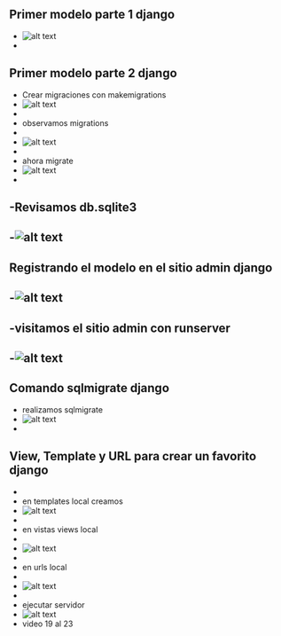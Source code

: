 ## Primer modelo parte 1 django 
- ![alt text](image-7.png)
-
## Primer modelo parte 2 django 
- Crear migraciones con makemigrations
- ![alt text](image-8.png)
- 
- observamos migrations 
-
- ![alt text](image-9.png)
-
- ahora  migrate
- ![alt text](image-10.png)
-
-Revisamos db.sqlite3
-
-![alt text](image-11.png)
-
## Registrando el modelo en el sitio admin django
-![alt text](image-12.png)
-
-visitamos el sitio admin con runserver
-
-![alt text](image-13.png)
-
## Comando sqlmigrate django
- realizamos sqlmigrate
- ![alt text](image-14.png)
- 
## View, Template y URL para crear un favorito django
-
- en templates local creamos
- ![alt text](image-15.png)
- 
- en vistas views local
-
- ![alt text](image-16.png)
-
- en urls local
-
- ![alt text](image-17.png)
- 
- ejecutar servidor
- ![alt text](image-18.png)
- video 19 al 23
